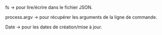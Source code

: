 fs → pour lire/écrire dans le fichier JSON.

process.argv → pour récupérer les arguments de la ligne de commande.

Date → pour les dates de création/mise à jour.

